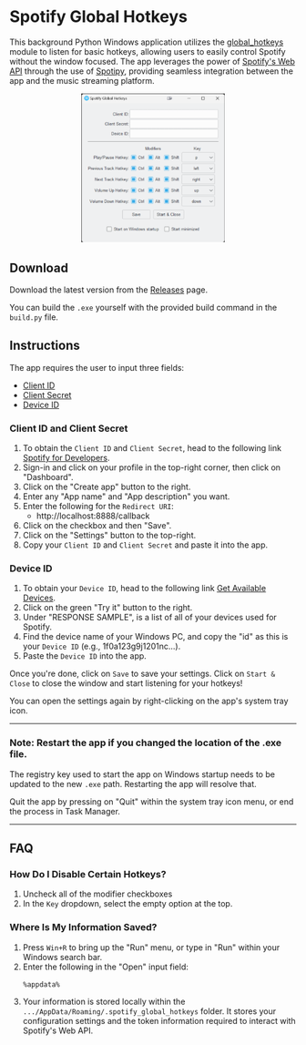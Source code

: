 # Spotify Global Hotkeys
This background Python Windows application utilizes the [global_hotkeys](https://github.com/btsdev/global_hotkeys) module to listen for basic hotkeys, allowing users to easily control Spotify without the window focused. The app leverages the power of [Spotify's Web API](https://developer.spotify.com/documentation/web-api) through the use of [Spotipy](https://github.com/spotipy-dev/spotipy), providing seamless integration between the app and the music streaming platform.

<p align="center">
<img src="image.png" width="50%" height="50%">
</p>

## Download
Download the latest version from the [Releases](https://github.com/justinknguyen/Spotify-Global-Hotkeys/releases) page.

You can build the `.exe` yourself with the provided build command in the `build.py` file.

## Instructions
The app requires the user to input three fields: 
- [Client ID](#client-id-client-secret-and-redirect-uri)
- [Client Secret](#client-id-client-secret-and-redirect-uri)
- [Device ID](#device-id)

### Client ID and Client Secret
1. To obtain the `Client ID` and `Client Secret`, head to the following link [Spotify for Developers](https://developer.spotify.com/).
1. Sign-in and click on your profile in the top-right corner, then click on "Dashboard".
1. Click on the "Create app" button to the right.
1. Enter any "App name" and "App description" you want.
1. Enter the following for the `Redirect URI`:
    - http://localhost:8888/callback
1. Click on the checkbox and then "Save".
1. Click on the "Settings" button to the top-right. 
1. Copy your `Client ID` and `Client Secret` and paste it into the app.
### Device ID
1. To obtain your `Device ID`, head to the following link [Get Available Devices](https://developer.spotify.com/documentation/web-api/reference/get-a-users-available-devices).
1. Click on the green "Try it" button to the right.
1. Under "RESPONSE SAMPLE", is a list of all of your devices used for Spotify.
1. Find the device name of your Windows PC, and copy the "id" as this is your `Device ID` (e.g., 1f0a123g9j1201nc...).
1. Paste the `Device ID` into the app.

Once you're done, click on `Save` to save your settings. Click on `Start & Close` to close the window and start listening for your hotkeys!

You can open the settings again by right-clicking on the app's system tray icon.

***
### Note: Restart the app if you changed the location of the .exe file. <br>
The registry key used to start the app on Windows startup needs to be updated to the new `.exe` path. Restarting the app will resolve that.

Quit the app by pressing on "Quit" within the system tray icon menu, or end the process in Task Manager.
***
## FAQ
### How Do I Disable Certain Hotkeys?
1. Uncheck all of the modifier checkboxes
2. In the `Key` dropdown, select the empty option at the top.
### Where Is My Information Saved?
1. Press `Win+R` to bring up the "Run" menu, or type in "Run" within your Windows search bar.
1. Enter the following in the "Open" input field:
    ```
    %appdata%
    ```
1. Your information is stored locally within the `.../AppData/Roaming/.spotify_global_hotkeys` folder. It stores your configuration settings and the token information required to interact with Spotify's Web API.

